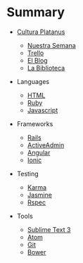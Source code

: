 # Summary

* [Cultura Platanus](cultura/README.md)
  * [Nuestra Semana](cultura/week.md)
  * [Trello](cultura/trello.md)
  * [El Blog](cultura/blog.md)
  * [La Biblioteca](cultura/library.md)

* Languages
  * [HTML](code/html.md)
  * [Ruby](code/ruby.md)
  * [Javascript](code/javascript.md)

* Frameworks
  * [Rails](code/rails.md)
  * [ActiveAdmin](code/activeadmin.md)
  * [Angular](code/angular.md)
  * [Ionic](code/ionic.md)

* Testing
  * [Karma](testing/karma.md)
  * [Jasmine](testing/jasmine.md)
  * [Rspec](code/rspec.md)

* Tools
  * [Sublime Text 3](tools/sublime.md)
  * [Atom](tools/atom.md)
  * [Git](tools/git.md)
  * [Bower](tools/bower.md)
